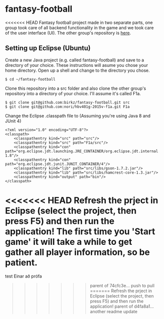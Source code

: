 # fantasy-football
<<<<<<< HEAD
Fantasy football project made in two separate parts, one group took care of all backend functionality in the game and we took care of the user interface (UI). The other group's repository is [here](https://github.com/nori/hbv401g-2015v-f1a).

## Setting up Eclipse (Ubuntu)
Create a new Java project (e.g. called fantasy-football) and save to a directory of your choice. These instructions will asume you chose your home directory. Open up a shell and change to the directory you chose.

	$ cd ~/fantasy-football

Clone this repository into a src folder and also clone the other group's repository into a directory of your choice. I'll assume it's called F1a.

	$ git clone git@github.com:birkz/fantasy-football.git src
	$ git clone git@github.com:nori/hbv401g-2015v-f1a.git F1a

Change the Eclipse .classpath file to (Assuming you're using Java 8 and JUnit 4)

	<?xml version="1.0" encoding="UTF-8"?>
	<classpath>
		<classpathentry kind="src" path="src"/>
		<classpathentry kind="src" path="F1a/src"/>
		<classpathentry kind="con" path="org.eclipse.jdt.launching.JRE_CONTAINER/org.eclipse.jdt.internal.debug.ui.launcher.StandardVMType/JavaSE-1.8"/>
		<classpathentry kind="con" path="org.eclipse.jdt.junit.JUNIT_CONTAINER/4"/>
		<classpathentry kind="lib" path="src/libs/gson-1.7.2.jar"/>
		<classpathentry kind="lib" path="src/libs/hamcrest-core-1.3.jar"/>
		<classpathentry kind="output" path="bin"/>
	</classpath>

<<<<<<< HEAD
Refresh the prject in Eclipse (select the project, then press F5) and then run the application! The first time you 'Start game' it will take a while to get gather all player information, so be patient.
=======
test
Einar að prófa
>>>>>>> parent of 74cfc3e... push to pull
=======
Refresh the prject in Eclipse (select the project, then press F5) and then run the application!
>>>>>>> parent of d4fa8a1... another readme update
